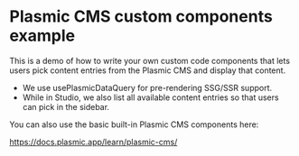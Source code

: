 # Plasmic CMS custom components example

This is a demo of how to write your own custom code components that lets users pick content entries from the Plasmic CMS and display that content.

- We use usePlasmicDataQuery for pre-rendering SSG/SSR support.
- While in Studio, we also list all available content entries so that users can pick in the sidebar.

You can also use the basic built-in Plasmic CMS components here:

https://docs.plasmic.app/learn/plasmic-cms/